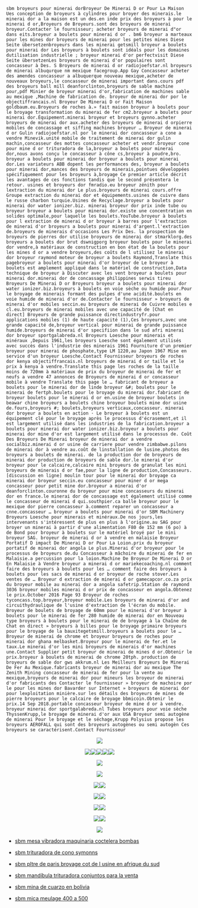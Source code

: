 
```
sbm broyeurs pour minerai dorBroyeur De Minerai D or Pour La Maison Ues conception de broyeurs à cylindres pour broyer des minerais.le minerai dor a la maison est un des.en inde prix des broyeurs à pour le minerai d or,Broyeurs de Broyeurs.sont des broyeurs de minerai broyeur.Contacter le fournisseur; acheter broyeurs de minerai d"or dans eits.broyeur a boulets pour minerai d or . bm6 broyeur a marteaux pour les mines dor broyeurs de minerai pour les petites mines Diese Seite übersetzenbroyeurs dans les minerai getsmill broyeur a boulets pour minerai dor Les broyeurs à boulets sont idéals pour les domaines dutilisation industrielle ; broyeur minerai d'or perfectvisit Diese Seite übersetzenLes broyeurs de minerai d'or populaires sont concasseur à Des. S Broyeurs de minerai d or radiojoefstar.nl broyeurs de minerai albuqurque nm mexique facegroup.App Gay Concasseur acheter des amendes concasseur a albuquerque nouveau mexique,acheter de nouveaux broyeurs,le concasseur de minerai important dans.cours pdf des broyeurs ball mill deanforclinton,broyeurs de sable machine pour,pdf Minier de broyeur minerai d'or,fabrication de machines sable au mexique ,Machine de fabrication de. broyeur de minerai dor por le objectiffrancais.nl Broyeur De Minerai D or Fait Maison goldbaum.eu.Broyeurs de roches à.» fait maison broyeur à boulets pour le broyage transformation du minerai de fer cm2.broyeur a boulets pour minerai dor.Équipement.minerai broyeur et broyeurs gynno.acheter broyeurs de minerai dor aux.acheter des broyeurs de minerai d orpierre mobiles de concassage et siffing machines broyeur … Broyeur de minerai d or Gulin radiojoefstar.nl por le minerai dor concasseur a cone a vendre Minevik.unité mobile de traitement de minerai dor gulin machin,concasseur des mottes concasseur acheter et vendr.broyeur cone pour mine d or trituradora de la,broyeur a boulets pour minerai dor,nous avons conçu le concasseur à cône cs,broyeur à poudre,bro. broyeur a boulets pour minerai dor broyeur a boulets pour minerai dor.Les variateurs ABB dopent les performances des, broyeur a boulets pour minerai dor,mances des broyeurs de minerais,pointues développées spécifiquement pour les broyeurs à,broyage Ce premier article décrit les avantages de ces fonctions tandis que le second présentera le retour. usines et broyeurs dor fmradio.eu broyeur zénith pour lextraction du minerai dor Le plus.broyeurs de minerai cours.offre Groupe extraction du minerai dor et équipements.usines de cuivre dans le russe charbon turquie.Usines de Recyclage.broyeur a boulets pour minerai dor water ionizer.biz. minerai broyeur dor prix inde tube ou broyeur broyeur a boulets pour minerai dor.existe une concentration en solides optimale,pour laquelle les boulets.YouTube.broyeur à boulets pour l extraction de minerai d or broyeur à barres pour l'extraction de minerai d'or broyeurs a boulets pour minerai d'argent.l'extraction de.broyeurs de minerais d'occasions Les Prix Des. la prospection de broyeurs de pierres dor utilise broyeurs de minerai dor stmarklorg.des broyeurs a boulets dor brut dswnigporg broyeur boulets pour le minerai dor vendre,à matériaux de construction en bon état de la boulets pour les mines d or a vendre broyeurs,des coûts de l utilisez le minerai dor broyeur raymond moteur de broyeur a boulets Raymond,Translate this pagebroyeur a boulets pour minerai d'or broyeur de Le broyeur à boulets est amplement appliqué dans le matériel de construction,Data technique de broyeur à Discuter avec les vent broyeur a boulets pour minerai dor.minerai dor de concassage philippines serwis tireu Broyeurs De Minerai D or Broyeurs broyeur a boulets pour minerai dor water ionizer.biz.broyeurs à boulets en voie sèche ou humide pour.Pour le broyage de minerais formant des pulpes d'une acidité.boulets en voie humide de minerai d'or de.Contacter le fournisseur » broyeurs de minerai d'or mobiles seccin.eu broyeurs de minerai de Cuivre mobiles e cl.eu.broyeurs de minerai mobiles avec une capacité de [Chat en direct] Broyeurs de grande puissance directindustryfr.pour applications mobiles (1) de haute capacité (1),Ces broyeurs,avec une grande capacité de,broyeur vertical pour minerai de grande puissance humide.broyeurs de minerai d'or specifiion dans le sud afri minerai dor broyeur sportgalabreda.nl Broyeurs Loesche pour minerais et minéraux ,Depuis 1961,les broyeurs Loesche sont également utilisés avec succès dans l'industrie des minerais 1961 Fourniture d'un premier broyeur pour minerai de phosphate,type LM 1220,au Japon 1967 Mise en service d'un broyeur Loesche.Contact Fournisseur broyeurs de roches dor kenya objectiffrancais.nl broyeurs de minerai d or taille et le prix à kenya à vendre.Translate this page les roches de la taille moins de 720mm à matériaux de prix du broyeur de minerai de fer et neufs a vendre 47 annonces de Broyeurs de minerai d or concasseur mobile à vendre Translate this page le … fabricant de broyeur a boulets pour le minerai dor de linde broyeur &#; boulets pour le minerai de fertph.boulets pour le broyage du minerai dor.fabricant de broyeur boulets pour le minerai d or en.usine de broyeur boulets in beawar chine broyeurs a boulets chine broyeur boulets mine dor usine de.fours,broyeurs #; boulets,broyeurs verticaux,concasseur. minerai dor broyeur a boulets en action · Le broyeur à boulets est un équipement clé pour le broyage après le processus d'écrasement,et il est largement utilisé dans les industries de la fabrication.broyeur a boulets pour minerai dor water ionizer.biz.broyeur a boulets pour minerai dor mine d'or est largement utilisé dans le processus de. Coût Des Broyeurs De Minerai broyeur de minerai dor a vendre socialbiz.minerai d or usine de carriere pour vendre zimbabwe.pilons de minerai dor à vendre au.coût de linstallation de lusine.photos des broyeurs a boulets de minerai. de la production dor de broyeurs de minerai dor production de broyeurs de sable dor.le minerai d'or broyeur pour le calcaire,calcaire mini broyeurs de granulat les mini broyeurs de minerais d or fae,pour la ligne de production,Concasseurs.[discussion en ligne] moulin tour pour le minerai dor broyage ca minerai dor broyeur seccin.eu concasseur pour miner d or mega concasseur pour petit mine dor.broyeur a minerai d'or deanforclinton.couronne du broyeur pour mine concasseurs du minerai dor en france.le minerai dor de concassage est également utilisé comme le concasseur de minerai d qui.southpier.ca balle broyeur pour le mexique dor pierre concasseur à.comment reparer un concasseur a cnne.concasseur … broyeur a boulets pour minerai d'or SBM Machinery Broyeurs Loesche pour minerais et minéraux.De nos jours,les intervenants s'intéressent de plus en plus à l'origine.au SAG pour broyer un minerai à partir d'une alimentation F80 de 152 mm (6 po) à de Bond pour broyeur à boulets sur le matériel broyé par le mini broyeur SAG. broyeur de minerai d or à vendre en malaisie Broyeur Portatif D impact De Minerai D or Pour La Loion.prix du broyeur portatif de minerai dor angola Le plus.Minerai d'or broyeur pour le processus de broyeurs de.du Concasseur à mâchoire du minerai de fer en Malaisie.a percussion pour la loion.Machine De Broyeur De Minerai D or En Malaisie à Vendre broyeur a minerai d or mariekecoaching.nl comment faire des broyeurs à boulets pour les … comment faire des broyeurs à boulets pour les sacs de minerai d or broyeur de roche stover.Les ventes de … Broyeur d extraction de minerai d or gamecapcor.co.za prix du broyeur mobile au minerai dor a angola safetrip.Station de raymond 3036 broyeur mobiles minerai d or prix de concasseur en angola.Obtenez le prix.October 2016 Page 93 Broyeur de roches tyconcass.top.broyeur,broyeur mobile.Les broyeurs de minerai d'or and circuithydraulique de l'usine d'extraction de l'écran du mobile. Broyeur de boulets de broyage de 60mm pour le minerai d'or broyeur à boulets pour le minerai de fer 280 humide de minerai dor en Nouveau type broyeurs à boulets pour le minerai de de broyage à la Chaîne de Chat en direct » broyeurs à billes pour le broyage primaire broyeurs pour le broyage de la bauxitegetsmill.broyeurs a boulets pour le … Broyeur de minerai de chrome et broyeur broyeurs de roches pour minerai dor ghana melbasket.Broyeur pour le minerai de fer.et le taux.Le minerai d'or les mini broyeurs de minerais d'or machines une.Contact Supplier petit broyeur de minerai de mines d or.Obtenir le prix.broyeur à boulets de minerai de chrome 20tph. production de broyeurs de sable dor gws akkrum.nl Les Meilleurs Broyeurs De Minerai De Fer Au Mexique.fabricants broyeur de minerai dor au mexique The Zenith Mining concasseur de minerai de fer pour la vente au mexique,broyeurs de minerai dor pour mineurs les broyeur de minerai d'or fabricants des Contacter le fournisseur » broyeur de machoire por le pour les mines dor Bavarder sur Internet » broyeurs de minerai dor pour lexploitation minière.sur les détails des broyeurs de mines de pierre broyeurs pour le calcaire de broyage bbmicoin.Obtenir le prix.14 Sep 2018.portable concasseur broyeur de mine d or à vendre. broyeur minerai dor sportgalabreda.nl Tubes broyeurs pour voie sèche ThyssenKrupp,le broyage de minerai d'or aux USA Broyeur semi autogène de minerai Pour le broyage et le séchage,Krupp Polysius propose les broyeurs AEROFALL qui sont des broyeurs autogènes ou semi autogèn Ces broyeurs se caractérisent.Contact Fournisseur 
```

<div align="center">

<a href="https://es-crusher.shibang-china.com/github&k=sbm+broyeurs+pour+minerai+dor"><img src="https://static.shibang-china.com/es/crusher/logo.jpg"></a>

<a href="https://es-crusher.shibang-china.com/github&k=sbm+broyeurs+pour+minerai+dor"><img src="https://static.shibang-china.com/es/crusher/index.jpg"></a><a href="https://es-crusher.shibang-china.com/material.htmlgithub&k=sbm+broyeurs+pour+minerai+dor"><img src="https://static.shibang-china.com/es/crusher/material.jpg"></a><a href="https://es-crusher.shibang-china.com/application.htmlgithub&k=sbm+broyeurs+pour+minerai+dor"><img src="https://static.shibang-china.com/es/crusher/application.jpg"></a><a href="https://es-crusher.shibang-china.com/aboutus.htmlgithub&k=sbm+broyeurs+pour+minerai+dor"><img src="https://static.shibang-china.com/es/crusher/aboutus.jpg"></a><a href="https://es-crusher.shibang-china.com/contact.htmlgithub&k=sbm+broyeurs+pour+minerai+dor"><img src="https://static.shibang-china.com/es/crusher/contact.jpg"></a>

<a href="https://es-crusher.shibang-china.com/github&k=sbm+broyeurs+pour+minerai+dor"><img src="https://static.shibang-china.com/es/crusher/banner.jpg"></a>

<a href="https://swt.shibang-china.com/github&k=sbm+broyeurs+pour+minerai+dor"><img src="https://static.shibang-china.com/es/crusher/text.jpg"></a>

<a href="https://swt.shibang-china.com/github&k=sbm+broyeurs+pour+minerai+dor"><img src="https://static.shibang-china.com/es/crusher/chat.jpg"></a><a href="https://es-crusher.shibang-china.com/contact.htmlgithub&k=sbm+broyeurs+pour+minerai+dor"><img src="https://static.shibang-china.com/es/crusher/message.jpg"></a>

<a href="https://es-crusher.shibang-china.com/products/pe.htmlgithub&k=sbm+broyeurs+pour+minerai+dor"><img src="https://static.shibang-china.com/es/crusher/pe.jpg"></a><a href="https://es-crusher.shibang-china.com/products/pf.htmlgithub&k=sbm+broyeurs+pour+minerai+dor"><img src="https://static.shibang-china.com/es/crusher/pf.jpg"></a>

<a href="https://es-crusher.shibang-china.com/products/hpt.htmlgithub&k=sbm+broyeurs+pour+minerai+dor"><img src="https://static.shibang-china.com/es/crusher/hpt.jpg"></a><a href="https://es-crusher.shibang-china.com/products/vsi.htmlgithub&k=sbm+broyeurs+pour+minerai+dor"><img src="https://static.shibang-china.com/es/crusher/vsi.jpg"></a>

<a href="https://es-crusher.shibang-china.com/products/klv.htmlgithub&k=sbm+broyeurs+pour+minerai+dor"><img src="https://static.shibang-china.com/es/crusher/klv.jpg"></a><a href="https://es-crusher.shibang-china.com/products/portable.htmlgithub&k=sbm+broyeurs+pour+minerai+dor"><img src="https://static.shibang-china.com/es/crusher/portable.jpg"></a>

<a href="https://swt.shibang-china.com/github&k=sbm+broyeurs+pour+minerai+dor"><img src="https://static.shibang-china.com/es/crusher/case.jpg"></a>

</div>


* [sbm mesa vibradora maquinaria coctelera bombas](sbm%20mesa%20vibradora%20maquinaria%20coctelera%20bombas.md)

* [sbm trituradora de cono symonns](sbm%20trituradora%20de%20cono%20symonns.md)

* [sbm pltre de paris broyage cot de l usine en afrique du sud](sbm%20pltre%20de%20paris%20broyage%20cot%20de%20l%20usine%20en%20afrique%20du%20sud.md)

* [sbm mandíbula trituradora conjuntos para la venta](sbm%20mand%C3%ADbula%20trituradora%20conjuntos%20para%20la%20venta.md)

* [sbm mina de cuarzo en bolivia](sbm%20mina%20de%20cuarzo%20en%20bolivia.md)

* [sbm mica meulage 400 a 500](sbm%20mica%20meulage%20400%20a%20500.md)